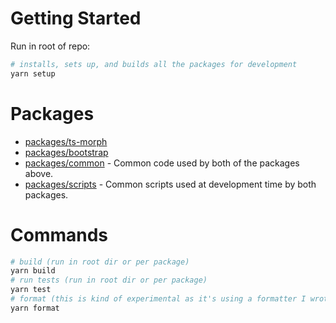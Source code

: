 # Getting Started

Run in root of repo:

```bash
# installs, sets up, and builds all the packages for development
yarn setup
```

# Packages

- [packages/ts-morph](packages/ts-morph)
- [packages/bootstrap](packages/bootstrap)
- [packages/common](packages/common) - Common code used by both of the packages above.
- [packages/scripts](packages/scripts) - Common scripts used at development time by both packages.

# Commands

```bash
# build (run in root dir or per package)
yarn build
# run tests (run in root dir or per package)
yarn test
# format (this is kind of experimental as it's using a formatter I wrote... let me know if it does anything strange)
yarn format
```
